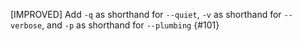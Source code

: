 [IMPROVED] Add `-q` as shorthand for `--quiet`, `-v` as shorthand for `--verbose`, and `-p` as shorthand for `--plumbing` {#101}
